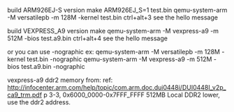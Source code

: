 build ARM926EJ-S version
make ARM926EJ_S=1 test.bin
qemu-system-arm -M versatilepb -m 128M  -kernel test.bin
ctrl+alt+3 see the hello message


build VEXPRESS_A9 version
make
qemu-system-arm -M vexpress-a9 -m 512M  -bios test.a9.bin
ctrl+alt+4 see the hello message

or you can use -nographic
ex:
qemu-system-arm -M versatilepb -m 128M  -kernel test.bin -nographic
qemu-system-arm -M vexpress-a9 -m 512M  -bios test.a9.bin -nographic

vexpress-a9 ddr2 memory from: 
ref: http://infocenter.arm.com/help/topic/com.arm.doc.dui0448i/DUI0448I_v2p_ca9_trm.pdf
p 3-3, 0x6000_0000-0x7FFF_FFFF 512MB Local DDR2 lower, use the ddr2 address.

